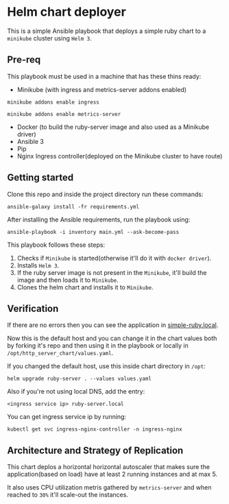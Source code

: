 # Helm chart deployer

This is a simple Ansible playbook that deploys a simple ruby chart to a `minikube` cluster using `Helm 3`.

## Pre-req

This playbook must be used in a machine that has these thins ready:

- Minikube (with ingress and metrics-server addons enabled)
```
minikube addons enable ingress
```
```
minikube addons enable metrics-server
```
- Docker (to build the ruby-server image and also used as a Minikube driver)
- Ansible 3
- Pip
- Nginx Ingress controller(deployed on the Minikube cluster to have route)

## Getting started

Clone this repo and inside the project directory run these commands:

```
ansible-galaxy install -fr requirements.yml
```

After installing the Ansible requirements, run the playbook using:

```
ansible-playbook -i inventory main.yml --ask-become-pass
```

This playbook follows these steps:

1. Checks if `Minikube` is started(otherwise it'll do it with `docker driver`).
2. Installs `Helm 3`.
3. If the ruby server image is not present in the `Minikube`, it'll build the image and then loads it to `Minikube`.
4. Clones the helm chart and installs it to `Minikube`.

## Verification

If there are no errors then you can see the application in [simple-ruby.local](http://simple-ruby.local).

Now this is the default host and you can change it in the chart values both by forking it's repo and then using it in the playbook or locally in `/opt/http_server_chart/values.yaml`.

If you changed the default host, use this inside chart directory in `/opt`:

```
helm upgrade ruby-server . --values values.yaml
```

Also if you're not using local DNS, add the entry:

```
<ingress service ip> ruby-server.local
```

You can get ingress service ip by running:

```
kubectl get svc ingress-nginx-controller -n ingress-nginx
```

## Architecture and Strategy of Replication

This chart deplos a horizontal horizontal autoscaler that makes sure the application(based on load) have at least 2 running instances and at max 5.

It also uses CPU utilization metris gathered by `metrics-server` and when reached to `30%` it'll scale-out the instances.